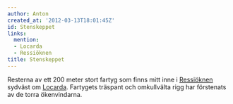 ```yaml
---
author: Anton
created_at: '2012-03-13T18:01:45Z'
id: Stenskeppet
links:
  mention:
  - Locarda
  - Ressiöknen
title: Stenskeppet
---
```


Resterna av ett 200 meter stort fartyg som finns mitt inne i [Ressiöknen] sydväst om [Locarda].
Fartygets träspant och omkullvälta rigg har förstenats av de torra ökenvindarna.

  [Ressiöknen]: Ressiöknen
  [Locarda]: Locarda
